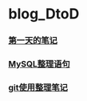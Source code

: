 
# blog_DtoD

### [第一天的笔记](./第一天的记录信息.md)

### [MySQL整理语句](./MySQL整理语句.md)
### [git使用整理笔记](./git使用整理笔记.md)